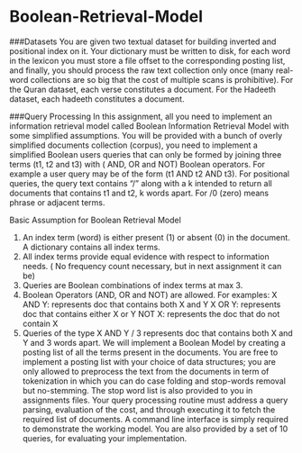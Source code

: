 # Boolean-Retrieval-Model

###Datasets
You are given two textual dataset for building inverted and positional index on it.
Your dictionary must be written to disk, for each word in the lexicon you must store
a file offset to the corresponding posting list, and finally, you should process the raw
text collection only once (many real-word collections are so big that the cost of
multiple scans is prohibitive).
For the Quran dataset, each verse constitutes a document.
For the Hadeeth dataset, each hadeeth constitutes a document.

###Query Processing
In this assignment, all you need to implement an information retrieval model called
Boolean Information Retrieval Model with some simplified assumptions. You will
be provided with a bunch of overly simplified documents collection (corpus), you
need to implement a simplified Boolean users queries that can only be formed by
joining three terms (t1, t2 and t3) with ( AND, OR and NOT) Boolean operators. For
example a user query may be of the form (t1 AND t2 AND t3). For positional
queries, the query text contains “/” along with a k intended to return all documents
that contains t1 and t2, k words apart. For /0 (zero) means phrase or adjacent terms.

Basic Assumption for Boolean Retrieval Model
1. An index term (word) is either present (1) or absent (0) in the document. A
dictionary contains all index terms.
2. All index terms provide equal evidence with respect to information needs. (
No frequency count necessary, but in next assignment it can be)
3. Queries are Boolean combinations of index terms at max 3.
4. Boolean Operators (AND, OR and NOT) are allowed. For examples:
X AND Y: represents doc that contains both X and Y
X OR Y: represents doc that contains either X or Y
NOT X: represents the doc that do not contain X
5. Queries of the type X AND Y / 3 represents doc that contains both X and Y
and 3 words apart.
We will implement a Boolean Model by creating
a posting list of all the terms present in the documents. You are free to implement a
posting list with your choice of data structures; you are only allowed to preprocess
the text from the documents in term of tokenization in which you can do case folding
and stop-words removal but no-stemming. The stop word list is also provided to you
in assignments files. Your query processing routine must address a query parsing,
evaluation of the cost, and through executing it to fetch the required list of
documents. A command line interface is simply required to demonstrate the working
model. You are also provided by a set of 10 queries, for evaluating your
implementation.

